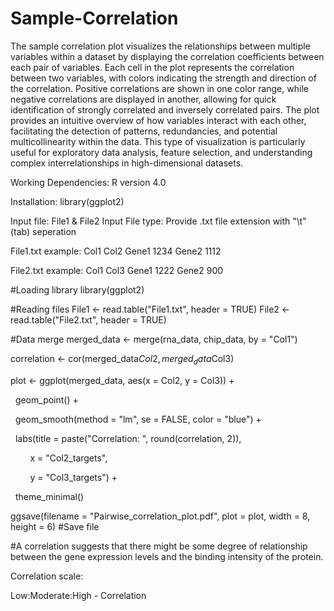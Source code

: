 # Sample-Correlation
The sample correlation plot visualizes the relationships between multiple variables within a dataset by displaying the correlation coefficients between each pair of variables. 
Each cell in the plot represents the correlation between two variables, with colors indicating the strength and direction of the correlation. Positive correlations are shown in one color range, while negative correlations are displayed in another, allowing for quick identification of strongly correlated and inversely correlated pairs. The plot provides an intuitive overview of how variables interact with each other, facilitating the detection of patterns, redundancies, and potential multicollinearity within the data. This type of visualization is particularly useful for exploratory data analysis, feature selection, and understanding complex interrelationships in high-dimensional datasets.

Working Dependencies:
R version 4.0

Installation:
library(ggplot2)


Input file: File1 & File2
Input File type: Provide .txt file extension with "\t" (tab) seperation

File1.txt
example: Col1    Col2
        Gene1    1234
        Gene2    1112

File2.txt
example: Col1    Col3
        Gene1    1222
        Gene2     900

#Loading library
library(ggplot2)

#Reading files
File1 <- read.table("File1.txt", header = TRUE)
File2 <- read.table("File2.txt", header = TRUE)

#Data merge
merged_data <- merge(rna_data, chip_data, by = "Col1")

correlation <- cor(merged_data$Col2, merged_data$Col3)

plot <- ggplot(merged_data, aes(x = Col2, y = Col3)) +

   geom_point() +
   
   geom_smooth(method = "lm", se = FALSE, color = "blue") +
   
   labs(title = paste("Correlation: ", round(correlation, 2)),
   
        x = "Col2_targets",
        
        y = "Col3_targets") +
        
   theme_minimal()
   
ggsave(filename = "Pairwise_correlation_plot.pdf", plot = plot, width = 8, height = 6) #Save file

#A correlation suggests that there might be some degree of relationship between the gene expression levels and the binding intensity of the protein.

Correlation scale:

Low:Moderate:High - Correlation




          
